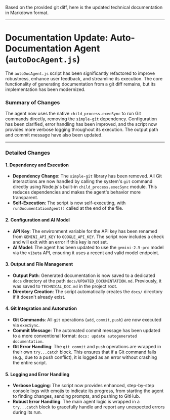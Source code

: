Based on the provided git diff, here is the updated technical documentation in Markdown format.

***

# Documentation Update: Auto-Documentation Agent (`autoDocAgent.js`)

The `autoDocAgent.js` script has been significantly refactored to improve robustness, enhance user feedback, and streamline its execution. The core functionality of generating documentation from a git diff remains, but its implementation has been modernized.

### Summary of Changes

The agent now uses the native `child_process.execSync` to run Git commands directly, removing the `simple-git` dependency. Configuration has been clarified, error handling has been improved, and the script now provides more verbose logging throughout its execution. The output path and commit message have also been updated.

---

### Detailed Changes

#### 1. Dependency and Execution

*   **Dependency Change**: The `simple-git` library has been removed. All Git interactions are now handled by calling the system's `git` command directly using Node.js's built-in `child_process.execSync` module. This reduces dependencies and makes the agent's behavior more transparent.
*   **Self-Execution**: The script is now self-executing, with `runDocumentationAgent()` called at the end of the file.

#### 2. Configuration and AI Model

*   **API Key**: The environment variable for the API key has been renamed from `GEMINI_API_KEY` to `GOOGLE_API_KEY`. The script now includes a check and will exit with an error if this key is not set.
*   **AI Model**: The agent has been updated to use the `gemini-2.5-pro` model via the `v1beta` API, ensuring it uses a recent and valid model endpoint.

#### 3. Output and File Management

*   **Output Path**: Generated documentation is now saved to a dedicated `docs` directory at the path `docs/UPDATED_DOCUMENTATION.md`. Previously, it was saved to `TECHNICAL_DOC.md` in the project root.
*   **Directory Creation**: The script automatically creates the `docs/` directory if it doesn't already exist.

#### 4. Git Integration and Automation

*   **Git Commands**: All `git` operations (`add`, `commit`, `push`) are now executed via `execSync`.
*   **Commit Message**: The automated commit message has been updated to a more conventional format: `docs: update autogenerated documentation`.
*   **Git Error Handling**: The `git commit` and `push` operations are wrapped in their own `try...catch` block. This ensures that if a Git command fails (e.g., due to a push conflict), it is logged as an error without crashing the entire script.

#### 5. Logging and Error Handling

*   **Verbose Logging**: The script now provides enhanced, step-by-step console logs with emojis to indicate its progress, from starting the agent to finding changes, sending prompts, and pushing to GitHub.
*   **Robust Error Handling**: The main agent logic is wrapped in a `try...catch` block to gracefully handle and report any unexpected errors during its run.